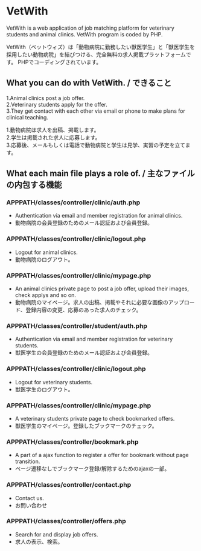 # VetWith

VetWith is a web application of job matching platform for veterinary students and animal clinics.
VetWith program is coded by PHP.

VetWith（ベットウィズ）は「動物病院に勤務したい獣医学生」と「獣医学生を採用したい動物病院」を結びつける、完全無料の求人掲載プラットフォームです。
PHPでコーディングされています。

## What you can do with VetWith. / できること

1.Animal clinics post a job offer.  
2.Veterinary students apply for the offer.  
3.They get contact with each other via email or phone to make plans for clinical teaching.  

1.動物病院は求人を出稿、掲載します。  
2.学生は掲載された求人に応募します。  
3.応募後、メールもしくは電話で動物病院と学生は見学、実習の予定を立てます。

## What each main file plays a role of. / 主なファイルの内包する機能
### APPPATH/classes/controller/clinic/auth.php
* Authentication via email and member registration for animal clinics.  
* 動物病院の会員登録のためのメール認証および会員登録。

### APPPATH/classes/controller/clinic/logout.php
* Logout for animal clinics.  
* 動物病院のログアウト。

### APPPATH/classes/controller/clinic/mypage.php
* An animal clinics private page to post a job offer, upload their images, check applys and so on.  
* 動物病院のマイページ。求人の出稿、掲載やそれに必要な画像のアップロード、登録内容の変更、応募のあった求人のチェック。

### APPPATH/classes/controller/student/auth.php
* Authentication via email and member registration for veterinary students.  
* 獣医学生の会員登録のためのメール認証および会員登録。

### APPPATH/classes/controller/clinic/logout.php
* Logout for veterinary students.  
* 獣医学生のログアウト。

### APPPATH/classes/controller/clinic/mypage.php
* A veterinary students private page to check bookmarked offers.  
* 獣医学生のマイページ。登録したブックマークのチェック。

### APPPATH/classes/controller/bookmark.php
* A part of a ajax function to register a offer for bookmark without page transition.  
* ページ遷移なしでブックマーク登録/解除するためのajaxの一部。

### APPPATH/classes/controller/contact.php
* Contact us.  
* お問い合わせ

### APPPATH/classes/controller/offers.php
* Search for and display job offers.  
* 求人の表示、検索。
